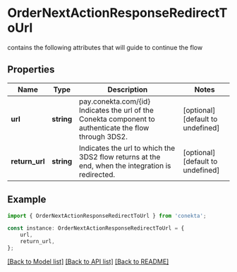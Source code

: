 # OrderNextActionResponseRedirectToUrl

contains the following attributes that will guide to continue the flow

## Properties

Name | Type | Description | Notes
------------ | ------------- | ------------- | -------------
**url** | **string** | pay.conekta.com/{id} Indicates the url of the Conekta component to authenticate the flow through 3DS2. | [optional] [default to undefined]
**return_url** | **string** | Indicates the url to which the 3DS2 flow returns at the end, when the integration is redirected. | [optional] [default to undefined]

## Example

```typescript
import { OrderNextActionResponseRedirectToUrl } from 'conekta';

const instance: OrderNextActionResponseRedirectToUrl = {
    url,
    return_url,
};
```

[[Back to Model list]](../README.md#documentation-for-models) [[Back to API list]](../README.md#documentation-for-api-endpoints) [[Back to README]](../README.md)

